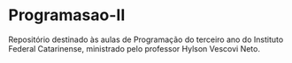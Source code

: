 # Programasao-II

Repositório destinado às aulas de Programação do terceiro ano do Instituto Federal Catarinense, ministrado pelo professor Hylson Vescovi Neto.
